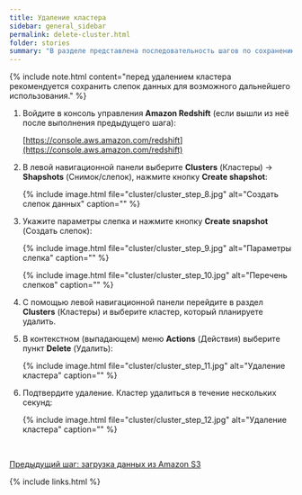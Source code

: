 ```yaml
---
title: Удаление кластера
sidebar: general_sidebar
permalink: delete-cluster.html
folder: stories
summary: "В разделе представлена последовательность шагов по сохранению слепка и удалению кластера."
---
```


{% include note.html content="перед удалением кластера рекомендуется сохранить слепок данных для возможного дальнейшего использования." %}

1. Войдите в консоль управления **Amazon Redshift** (если вышли из неё после выполнения предыдущего шага):

    [https://console.aws.amazon.com/redshift](https://console.aws.amazon.com/redshift)

2. В левой навигационной панели выберите **Clusters** (Кластеры) -> **Shapshots** (Снимок/слепок), нажмите кнопку **Create shapshot**:

    {% include image.html file="cluster/cluster_step_8.jpg" alt="Создать слепок данных" caption="" %}

3. Укажите параметры слепка и нажмите кнопку **Create snapshot** (Создать слепок):

    {% include image.html file="cluster/cluster_step_9.jpg" alt="Параметры слепка" caption="" %}

	{% include image.html file="cluster/cluster_step_10.jpg" alt="Перечень слепков" caption="" %}

4. С помощью левой навигационной панели перейдите в раздел **Clusters** (Кластеры) и выберите кластер, который планируете удалить.

5. В контекстном (выпадающем) меню **Actions** (Действия) выберите пункт **Delete** (Удалить):

    {% include image.html file="cluster/cluster_step_11.jpg" alt="Удаление кластера" caption="" %}

6. Подтвердите удаление. Кластер удалиться в течение нескольких секунд:

    {% include image.html file="cluster/cluster_step_12.jpg" alt="Удаление кластера" caption="" %}

    <br />
[Предыдущий шаг: загрузка данных из Amazon S3](https://techwritex.ru/aws_docs/load-data-from-s3.html)


{% include links.html %}
